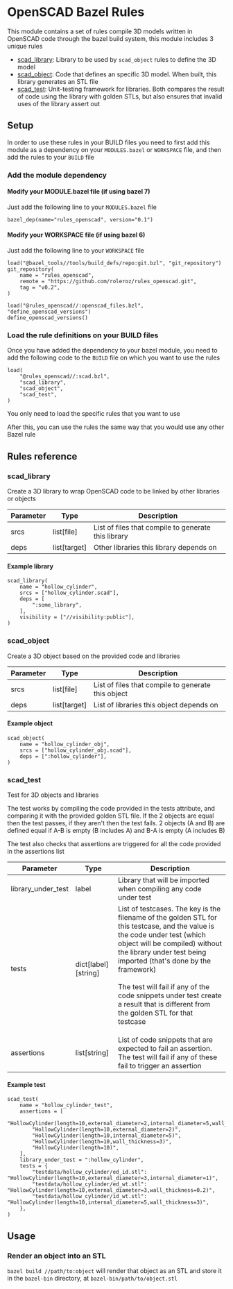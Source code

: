 # OpenSCAD Bazel Rules
This module contains a set of rules compile 3D models written in OpenSCAD code through the bazel build system, this module includes 3 unique rules
- [scad_library](#scad_library): Library to be used by `scad_object` rules to define the 3D model
- [scad_object](#scad_object): Code that defines an specific 3D model. When built, this library generates an STL file
- [scad_test](#scad_test): Unit-testing framework for libraries. Both compares the result of code using the library with golden STLs, but also ensures that invalid uses of the library assert out

## Setup
In order to use these rules in your BUILD files you need to first add this module as a dependency on your `MODULES.bazel` or `WORKSPACE` file, and then add the rules to your `BUILD` file

### Add the module dependency

#### Modify your MODULE.bazel file (if using bazel 7)
Just add the following line to your `MODULES.bazel` file
```
bazel_dep(name="rules_openscad", version="0.1")
```

#### Modify your WORKSPACE file (if using bazel 6)
Just add the following line to your `WORKSPACE` file
```
load("@bazel_tools//tools/build_defs/repo:git.bzl", "git_repository")
git_repository(
    name = "rules_openscad",
    remote = "https://github.com/roleroz/rules_openscad.git",
    tag = "v0.2",
)

load("@rules_openscad//:openscad_files.bzl", "define_openscad_versions")
define_openscad_versions()
```

### Load the rule definitions on your BUILD files
Once you have added the dependency to your bazel module, you need to add the following code to the `BUILD` file on which you want to use the rules
```
load(
    "@rules_openscad//:scad.bzl",
    "scad_library",
    "scad_object",
    "scad_test",
)
``` 
You only need to load the specific rules that you want to use

After this, you can use the rules the same way that you would use any other Bazel rule

## Rules reference

### scad_library
Create a 3D library to wrap OpenSCAD code to be linked by other libraries or objects

|Parameter|Type|Description
|-|-|-
|srcs|list[file]|List of files that compile to generate this library
|deps|list[target]|Other libraries this library depends on

#### Example library
```
scad_library(
    name = "hollow_cylinder",
    srcs = ["hollow_cylinder.scad"],
    deps = [
        ":some_library",
    ],
    visibility = ["//visibility:public"],
)
```

### scad_object
Create a 3D object based on the provided code and libraries

|Parameter|Type|Description
|-|-|-
|srcs|list[file]|List of files that compile to generate this object
|deps|list[target]|List of libraries this object depends on

#### Example object
```
scad_object(
    name = "hollow_cylinder_obj",
    srcs = ["hollow_cylinder_obj.scad"],
    deps = [":hollow_cylinder"],
)
```

### scad_test
Test for 3D objects and libraries

The test works by compiling the code provided in the tests attribute, and
comparing it with the provided golden STL file. If the 2 objects are equal then
the test passes, if they aren't then the test fails. 2 objects (A and B) are
defined equal if A-B is empty (B includes A) and B-A is empty (A includes B)

The test also checks that assertions are triggered for all the code provided in
the assertions list

|Parameter|Type|Description
|-|-|-
|library_under_test|label|Library that will be imported when compiling any code under test
|tests|dict[label][string]|List of testcases. The key is the filename of the golden STL for this testcase, and the value is the code under test (which object will be compiled) without the library under test being imported (that's done by the framework)<br/><br/>The test will fail if any of the code snippets under test create a result that is different from the golden STL for that testcase</p>
|assertions|list[string]|List of code snippets that are expected to fail an assertion. The test will fail if any of these fail to trigger an assertion


#### Example test
```
scad_test(
    name = "hollow_cylinder_test",
    assertions = [
        "HollowCylinder(length=10,external_diameter=2,internal_diameter=5,wall_thickness=3)",
        "HollowCylinder(length=10,external_diameter=2)",
        "HollowCylinder(length=10,internal_diameter=5)",
        "HollowCylinder(length=10,wall_thickness=3)",
        "HollowCylinder(length=10)",
    ],
    library_under_test = ":hollow_cylinder",
    tests = {
        "testdata/hollow_cylinder/ed_id.stl": "HollowCylinder(length=10,external_diameter=3,internal_diameter=1)",
        "testdata/hollow_cylinder/ed_wt.stl": "HollowCylinder(length=10,external_diameter=3,wall_thickness=0.2)",
        "testdata/hollow_cylinder/id_wt.stl": "HollowCylinder(length=10,internal_diameter=5,wall_thickness=3)",
    },
)
```

## Usage

### Render an object into an STL
`bazel build //path/to:object` will render that object as an STL and store it in the `bazel-bin` directory, at `bazel-bin/path/to/object.stl`